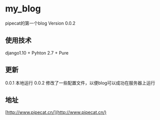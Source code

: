 # my_blog
pipecat的第一个blog 
Version 0.0.2
## 使用技术
django1.10 + Pyhton 2.7 + Pure
## 更新
0.0.1 本地运行
0.0.2 修改了一些配置文件，以便blog可以成功在服务器上运行
## 地址
[http://www.pipecat.cn/](http://www.pipecat.cn/)

